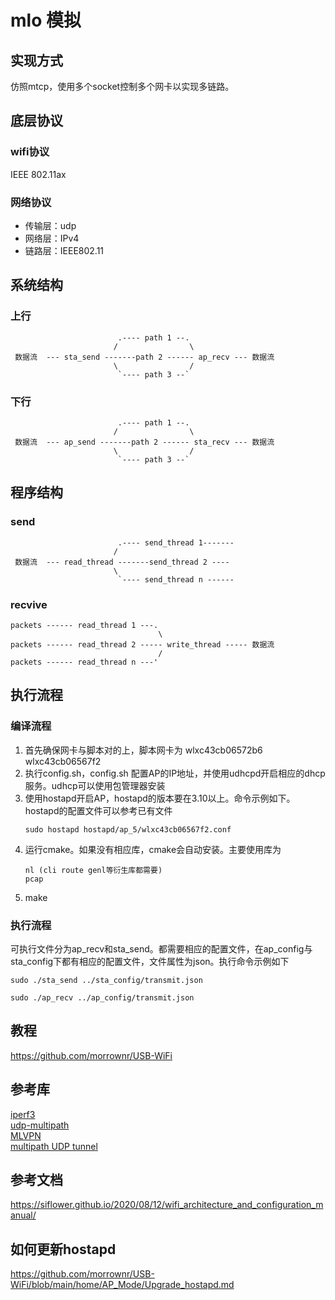 # mlo 模拟

## 实现方式
仿照mtcp，使用多个socket控制多个网卡以实现多链路。

## 底层协议
### wifi协议
IEEE 802.11ax
### 网络协议
*  传输层：udp
*  网络层：IPv4
*  链路层：IEEE802.11

## 系统结构
### 上行
```
                        .---- path 1 --.
                       /                \
 数据流  --- sta_send -------path 2 ------ ap_recv --- 数据流
                       \                /
                        `---- path 3 --`
```
### 下行
```
                        .---- path 1 --.
                       /                \
 数据流  --- ap_send -------path 2 ------ sta_recv --- 数据流
                       \                /
                        `---- path 3 --`
```

## 程序结构
### send
```
                        .---- send_thread 1-------
                       /               
 数据流  --- read_thread -------send_thread 2 ----
                       \                
                        `---- send_thread n ------
```
### recvive 
```
packets ------ read_thread 1 ---.
                                 \      
packets ------ read_thread 2 ----- write_thread ----- 数据流
                                 /      
packets ------ read_thread n ---'
```

## 执行流程
### 编译流程
1. 首先确保网卡与脚本对的上，脚本网卡为 wlxc43cb06572b6 wlxc43cb06567f2
2. 执行config.sh，config.sh 配置AP的IP地址，并使用udhcpd开启相应的dhcp服务。udhcp可以使用包管理器安装
3. 使用hostapd开启AP，hostapd的版本要在3.10以上。命令示例如下。hostapd的配置文件可以参考已有文件  
    ~~~
    sudo hostapd hostapd/ap_5/wlxc43cb06567f2.conf   
    ~~~
4. 运行cmake。如果没有相应库，cmake会自动安装。主要使用库为
    ~~~
    nl (cli route genl等衍生库都需要)
    pcap
    ~~~
5. make

### 执行流程
可执行文件分为ap_recv和sta_send。都需要相应的配置文件，在ap_config与sta_config下都有相应的配置文件，文件属性为json。执行命令示例如下
~~~
sudo ./sta_send ../sta_config/transmit.json 
~~~
~~~
sudo ./ap_recv ../ap_config/transmit.json 
~~~

## 教程
https://github.com/morrownr/USB-WiFi

## 参考库
[iperf3](https://github.com/esnet/iperf)  
[udp-multipath](https://github.com/greensea/mptunnel)  
[MLVPN](https://github.com/zehome/MLVPN/)  
[multipath UDP tunnel](https://github.com/angt/glorytun)

## 参考文档
https://siflower.github.io/2020/08/12/wifi_architecture_and_configuration_manual/

## 如何更新hostapd
https://github.com/morrownr/USB-WiFi/blob/main/home/AP_Mode/Upgrade_hostapd.md